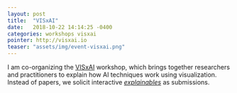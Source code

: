 ```yaml
---
layout: post
title:  "VISxAI"
date:   2018-10-22 14:14:25 -0400
categories: workshops visxai
pointer: http://visxai.io
teaser: "assets/img/event-visxai.png"
---
```


I am co-organizing the [VISxAI](http://visxai.io) workshop, which brings together researchers and practitioners to explain how AI techniques work using visualization.  Instead of papers, we solicit interactive [_explainables_](http://visxai.io) as submissions.  
